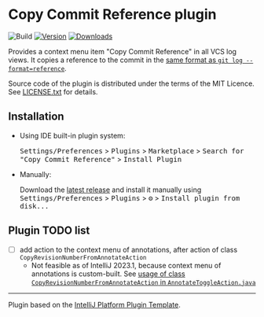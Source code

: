 # Copy Commit Reference plugin

![Build](https://github.com/rybak/intellij-copy-commit-reference/workflows/Build/badge.svg)
[![Version](https://img.shields.io/jetbrains/plugin/v/22138-copy-commit-reference.svg)](https://plugins.jetbrains.com/plugin/22138-copy-commit-reference)
[![Downloads](https://img.shields.io/jetbrains/plugin/d/22138-copy-commit-reference.svg)](https://plugins.jetbrains.com/plugin/22138-copy-commit-reference)

<!-- Plugin description -->
Provides a context menu item "Copy Commit Reference" in all VCS log views. It copies a reference to the commit in
the [same format as `git log --format=reference`](https://git-scm.com/docs/git-log#_pretty_formats).
<!-- Plugin description end -->

Source code of the plugin is distributed under the terms of the MIT Licence.
See [LICENSE.txt](LICENSE.txt) for details.

## Installation

- Using IDE built-in plugin system:
  
  <kbd>Settings/Preferences</kbd> > <kbd>Plugins</kbd> > <kbd>Marketplace</kbd> > <kbd>Search for "Copy Commit Reference"</kbd> >
  <kbd>Install Plugin</kbd>
  
- Manually:

  Download the [latest release](https://github.com/rybak/intellij-copy-commit-reference/releases/latest) and install it manually using
  <kbd>Settings/Preferences</kbd> > <kbd>Plugins</kbd> > <kbd>⚙️</kbd> > <kbd>Install plugin from disk...</kbd>

## Plugin TODO list
- [ ] add action to the context menu of annotations, after action of class
      `CopyRevisionNumberFromAnnotateAction`
    - Not feasible as of IntelliJ 2023.1, because context menu of annotations
      is custom-built.  See [usage of class `CopyRevisionNumberFromAnnotateAction` in
      `AnnotateToggleAction.java`][AnnotateToggleAction]

---
Plugin based on the [IntelliJ Platform Plugin Template][template].

[template]: https://github.com/JetBrains/intellij-platform-plugin-template
[AnnotateToggleAction]: https://github.com/JetBrains/intellij-community/blob/master/platform/vcs-impl/src/com/intellij/openapi/vcs/actions/AnnotateToggleAction.java#L199-L202
